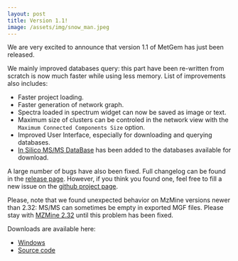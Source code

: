```yaml
---
layout: post
title: Version 1.1!
image: /assets/img/snow_man.jpeg
---
```


We are very excited to announce that version 1.1 of MetGem has just been released.

We mainly improved databases query: this part have been re-written from scratch is now much faster while using less memory.
List of improvements also includes:
- Faster project loading.
- Faster generation of network graph.
- Spectra loaded in spectrum widget can now be saved as image or text.
- Maximum size of clusters can be controled in the network view with the `Maximum Connected Components Size` option.
- Improved User Interface, especially for downloading and querying databases.
- [In Silico MS/MS DataBase](http://oolonek.github.io/ISDB/) has been added to the databases available for download.

A large number of bugs have also been fixed. Full changelog can be found in the [release page](https://github.com/metgem/metgem/releases/tag/v1.1).
However, if you think you found one, feel free to fill a new issue on the [github project page](https://github.com/metgem/metgem/issues).

Please, note that we found unexpected behavior on MzMine versions newer than 2.32: MS/MS can sometimes be empty in exported MGF files. Please stay with [MZMine 2.32](https://github.com/mzmine/mzmine2/releases/tag/v2.32) until this problem has been fixed.

Downloads are available here:
- [Windows](https://github.com/metgem/metgem/releases/download/v1.1/setup_MetGem_v1.1.exe)
- [Source code](https://github.com/metgem/metgem/releases/tag/v1.1)
